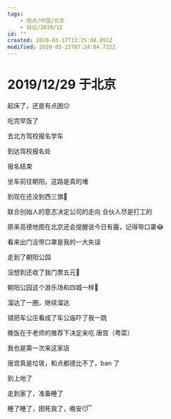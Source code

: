 ```yaml
---
tags:
    - 地点/中国/北京
    - 日记/2019/12
id: ""
created: 2020-03-17T13:25:08.091Z
modified: 2020-03-22T07:24:04.722Z
---
```


# 2019/12/29 于北京

<!-- @timer "date":"Sun Dec 29 2019 07:45:22 GMT+0800 (CST)" -->

起床了，还是有点困:pensive:

<!-- @timer "date":"Sun Dec 29 2019 08:21:36 GMT+0800 (CST)","duration":"36 minutes" -->

吃完早饭了

<!-- @timer "date":"Sun Dec 29 2019 09:09:03 GMT+0800 (CST)","duration":"about 1 hour" -->

去北方驾校报名学车

<!-- @timer "date":"Sun Dec 29 2019 10:02:15 GMT+0800 (CST)","duration":"about 1 hour" -->

到达驾校报名处

<!-- @timer "date":"Sun Dec 29 2019 10:43:20 GMT+0800 (CST)","duration":"41 minutes" -->

报名结束

<!-- @timer "date":"Sun Dec 29 2019 11:21:56 GMT+0800 (CST)","duration":"39 minutes" -->

坐车前往朝阳，这路是真的堵

<!-- @timer "date":"Sun Dec 29 2019 11:42:46 GMT+0800 (CST)","duration":"21 minutes" -->

到现在还没到西三旗:new_moon_with_face:

<!-- @timer "date":"Sun Dec 29 2019 13:58:42 GMT+0800 (CST)","duration":"about 2 hours" -->

联合创始人的意志决定公司的走向
合伙人尽是打工的

<!-- @timer "date":"Sun Dec 29 2019 14:32:05 GMT+0800 (CST)","duration":"33 minutes" -->

原来高德地图在北京还会提醒说今日有霾，记得带口罩:joy:

<!-- @timer "date":"Sun Dec 29 2019 14:51:52 GMT+0800 (CST)","duration":"20 minutes" -->

看来出门没带口罩是我的一大失误

<!-- @timer "date":"Sun Dec 29 2019 15:33:26 GMT+0800 (CST)","duration":"42 minutes" -->

走到了朝阳公园

没想到还收了我门票五元:new_moon_with_face:

朝阳公园这个游乐场和四城一样:new_moon_with_face:

<!-- @timer "date":"Sun Dec 29 2019 16:27:02 GMT+0800 (CST)","duration":"about 1 hour" -->

溜达了一圈，继续溜达

<!-- @timer "date":"Sun Dec 29 2019 17:31:14 GMT+0800 (CST)","duration":"about 1 hour" -->

错把车公庄看成了车公庙吓了我一跳

<!-- @timer "date":"Sun Dec 29 2019 18:20:32 GMT+0800 (CST)","duration":"about 1 hour" -->

晚饭在于老师的推荐下决定来吃 唐宫（粤菜）

我也是第一次来这家店

<!-- @timer "date":"Sun Dec 29 2019 21:01:10 GMT+0800 (CST)","duration":"about 3 hours" -->

唐宫真是垃圾，和点都德比不了，ban 了

<!-- @timer "date":"Sun Dec 29 2019 22:25:52 GMT+0800 (CST)","duration":"about 1 hour" -->

到上地了

<!-- @timer "date":"Sun Dec 29 2019 22:44:01 GMT+0800 (CST)","duration":"18 minutes" -->

走到家了，准备睡了

<!-- @timer "date":"Sun Dec 29 2019 23:10:27 GMT+0800 (CST)","duration":"26 minutes" -->

睡了睡了，困死我了，晚安:sleeping:
